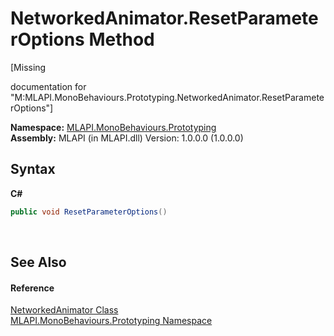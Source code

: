# NetworkedAnimator.ResetParameterOptions Method 
 

\[Missing <summary> documentation for "M:MLAPI.MonoBehaviours.Prototyping.NetworkedAnimator.ResetParameterOptions"\]

**Namespace:**&nbsp;<a href="N_MLAPI_MonoBehaviours_Prototyping">MLAPI.MonoBehaviours.Prototyping</a><br />**Assembly:**&nbsp;MLAPI (in MLAPI.dll) Version: 1.0.0.0 (1.0.0.0)

## Syntax

**C#**<br />
``` C#
public void ResetParameterOptions()
```

<br />

## See Also


#### Reference
<a href="T_MLAPI_MonoBehaviours_Prototyping_NetworkedAnimator">NetworkedAnimator Class</a><br /><a href="N_MLAPI_MonoBehaviours_Prototyping">MLAPI.MonoBehaviours.Prototyping Namespace</a><br />